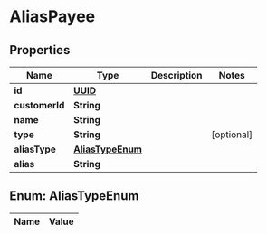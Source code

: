 

# AliasPayee

## Properties

Name | Type | Description | Notes
------------ | ------------- | ------------- | -------------
**id** | [**UUID**](UUID.md) |  | 
**customerId** | **String** |  | 
**name** | **String** |  | 
**type** | **String** |  |  [optional]
**aliasType** | [**AliasTypeEnum**](#AliasTypeEnum) |  | 
**alias** | **String** |  | 


## Enum: AliasTypeEnum

Name | Value
---- | -----





